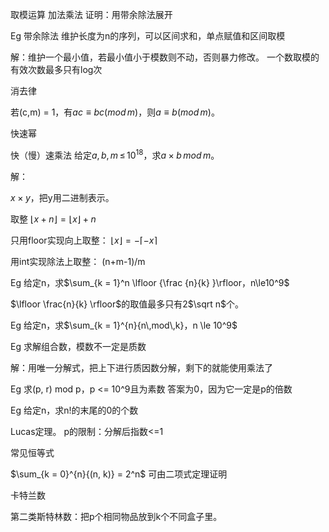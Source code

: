 取模运算
加法乘法
证明：用带余除法展开

Eg 带余除法
维护长度为n的序列，可以区间求和，单点赋值和区间取模

解：维护一个最小值，若最小值小于模数则不动，否则暴力修改。 
一个数取模的有效次数最多只有log次

消去律

若(c,m) = 1，有$ac≡bc(mod\,m)$，则$a≡b(mod\,m)$。

快速幂

快（慢）速乘法
给定$a,b,m\, \le \, 10^{18}$，求$a×b\, mod \,m$。

解：

$x × y$，把y用二进制表示。

取整
${\lfloor x+n \rfloor = \lfloor x \rfloor + n}$

只用floor实现向上取整：
$\lfloor x \rfloor=-\lceil-x \rceil$

用int实现除法上取整：
(n+m-1)/m

Eg
给定n，求$\sum_{k = 1}^n \lfloor {\frac {n}{k} }\rfloor，n\le10^9$

$\lfloor \frac{n}{k} \rfloor$的取值最多只有2$\sqrt n$个。

Eg
给定n，求$\sum_{k = 1}^{n}{n\,mod\,k}，n \le 10^9$

Eg 求解组合数，模数不一定是质数

解：用唯一分解式，把上下进行质因数分解，剩下的就能使用乘法了

Eg 求(p, r) mod p，p <= 10^9且为素数
答案为0，因为它一定是p的倍数

Eg 给定n，求n!的末尾的0的个数

Lucas定理。
p的限制：分解后指数<=1

常见恒等式

$\sum_{k = 0}^{n}{(n, k)} = 2^n$
可由二项式定理证明

卡特兰数

第二类斯特林数：把p个相同物品放到k个不同盒子里。